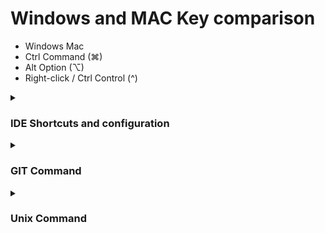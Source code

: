 
# Windows and MAC Key comparison
- Windows                  Mac
- Ctrl                     Command (⌘)
- Alt                      Option (⌥)
- Right-click / Ctrl       Control (^)

<details><summary>
  
###  IDE Shortcuts and configuration
</summary>

# IDea Mac OS ShortKeys

## 🧠 General Shortcuts

| Shortcut              | Description                                 |
|-----------------------|---------------------------------------------|
| `Cmd + Shift + A`     | Find and run any action (Search Everywhere) |
| `Cmd + ,`             | Open Preferences/Settings                   |
| `Cmd + Q`             | Quit IntelliJ IDEA                          |
| `Cmd + Shift + F`     | Find in Path (search across project)        |
| `Cmd + Shift + R`     | Replace in Path (replace across project)    |
| `Cmd + P`             | Parameter Info (during method calls)        |
| `Cmd + /`             | Toggle line comment                         |
| `Cmd + Option + /`    | Toggle block comment                        |

## 📂 Navigation

| Shortcut                   | Description                              |
|----------------------------|------------------------------------------|
| `Cmd + N` / `Cmd + O`      | Go to Class                              |
| `Cmd + Shift + O`          | Go to File                               |
| `Cmd + Option + O`         | Go to Symbol                             |
| `Cmd + E`                  | Recent files                             |
| `Cmd + Shift + E`          | Recently edited files                    |
| `Cmd + B` / `Cmd + Click`  | Go to Declaration/Definition             |
| `Cmd + U`                  | Go to Super Method/Class                 |
| `Cmd + Option + ← / →`     | Navigate Back / Forward                  |

## 🧑‍💻 Code Editing

| Shortcut                | Description                       |
|-------------------------|-----------------------------------|
| `Ctrl + Space`          | Basic code completion             |
| `Ctrl + Shift + Space`  | Smart code completion             |
| `Cmd + Option + L`      | Reformat code                     |
| `Cmd + Option + O`      | Optimize imports                  |
| `Cmd + Shift + Enter`   | Complete statement                |
| `Cmd + Delete`          | Delete current line              |
| `Option + ↑ / ↓`        | Move line up/down                 |
| `Cmd + D`               | Duplicate line                    |
| `Cmd + Y`               | Delete line                       |
| `Cmd + Shift + V`       | Paste from history                |

## 🧰 Refactoring

| Shortcut                | Description         |
|-------------------------|---------------------|
| `Ctrl + T`              | Refactor menu       |
| `Shift + F6`            | Rename symbol       |
| `Cmd + Delete`          | Safe delete         |
| `Cmd + Option + M`      | Extract method      |
| `Cmd + Option + V`      | Extract variable    |
| `Cmd + Option + F`      | Extract field       |
| `Cmd + Option + C`      | Extract constant    |

## 🧪 Running & Debugging

| Shortcut                | Description                 |
|-------------------------|-----------------------------|
| `Ctrl + R`              | Run                         |
| `Ctrl + D`              | Debug                       |
| `Cmd + Shift + F10`     | Run context configuration   |
| `F8`                    | Step over                   |
| `F7`                    | Step into                   |
| `Shift + F8`            | Step out                    |
| `Cmd + F8`              | Toggle breakpoint           |
| `Cmd + Option + R`      | Run with coverage           |

## 🔍 Search and Navigation Enhancements

| Shortcut                      | Description                        |
|-------------------------------|------------------------------------|
| `Shift` (press twice)         | Search Everywhere                  |
| `Cmd + F`                     | Find in file                       |
| `Cmd + R`                     | Replace in file                    |
| `Cmd + G` / `Cmd + Shift + G` | Next / Previous match              |

## 📘 Documentation & Help

| Shortcut         | Description                              |
|------------------|------------------------------------------|
| `F1`             | Quick documentation                      |
| `Ctrl + Q`       | Show quick documentation (in some cases) |
| `Cmd + J`        | Show intention actions / quick fixes     |
#### Eclipse/ STS/Intellij with Eclipse shortkey
  ```
  Text Search                                          Ctrl + H   Mac ====> (Cmd + Shift + F)
  Find selected text                                   Ctrl + Alt + G Mac====>(Option+F7)
  To see the list of avail impl                        Ctrl + H
  For warning and suggestions                          Alt + Enter
  To jump to next error                                F2
  To open tool windows                                 Alt+1
  To put the focus back on editor from tool            ESC
  To open widows of most recent opened file            Ctrl +E
  Go to declration of the variable/method              Ctrl+Alt+B
  To find the usage of the selected method             Ctrl + G
  Single and multi line comment                        Ctrl + /, Ctrl+Shift+/
  Complete current statement ex.in if or for loop
  it will automatically add () and {} symbol and put
  the cursor inside the block                          Shift+Ctrl+Enter
  Format                                               Ctrl+Shift+F
  Rename selected text                                 Ctrl+Alt+Shift+T
  To move the line up and down                         Alt+up or Alt+down
  To edit multiple line                                Opt+Opt+up/down
 
  
  
  ```
#### Intellij

- By default in intellij code completion is case sensitive to disable it go to setting-> Editor->General->code completion untick match case.
- Generally if code completion configuration is case sensitive,all annotation or class, method will not appears in auto suggestion if you do not type name correctly

```
  File Location                       ctrl+Alt+F12
  Search Everywhere                   double shift
  Remove unused import ->             ctr+alt+o
  To format code ->                   ctrl+Alt+L
  To Delete a Line                    ctr+Y
  To Run Application                  shift+F10
  To Delete Current Line --------->   Ctrl+Y
  To Duplicate Current Line ------>   Ctrl+D 
  Redo Operation            ------>   Ctrl+Shift+Z
  Quick Search(Stiring)     ------>   Ctrl+Shift+F
  To Organize Imports       ------>   Ctrl+Alt+O
  To check references       ------>   Alt+F7
  To navigate/go to impl class --->   Ctrl+Alt+B
  Current File path        ------->   Ctrl+Alt+F12
  
```
</details>



<details><summary>
  
###  GIT  Command
</summary>



</details>

<details><summary>

###  Unix Command
</summary>

```
hff
sfdsf
fsdf
dfdsf
```

</details>
